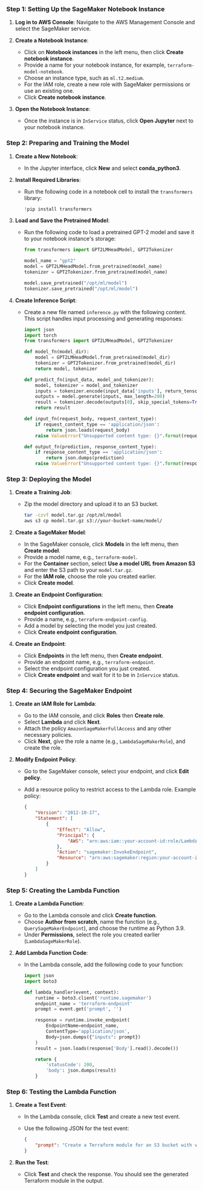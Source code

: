 ### Step 1: Setting Up the SageMaker Notebook Instance

1. **Log in to AWS Console**: Navigate to the AWS Management Console and select the SageMaker service.

2. **Create a Notebook Instance**:
   - Click on **Notebook instances** in the left menu, then click **Create notebook instance**.
   - Provide a name for your notebook instance, for example, `terraform-model-notebook`.
   - Choose an instance type, such as `ml.t2.medium`.
   - For the IAM role, create a new role with SageMaker permissions or use an existing one.
   - Click **Create notebook instance**.

3. **Open the Notebook Instance**:
   - Once the instance is in `InService` status, click **Open Jupyter** next to your notebook instance.

### Step 2: Preparing and Training the Model

1. **Create a New Notebook**:
   - In the Jupyter interface, click **New** and select **conda_python3**.

2. **Install Required Libraries**:
   - Run the following code in a notebook cell to install the `transformers` library:

     ```python
     !pip install transformers
     ```

3. **Load and Save the Pretrained Model**:
   - Run the following code to load a pretrained GPT-2 model and save it to your notebook instance's storage:

     ```python
     from transformers import GPT2LMHeadModel, GPT2Tokenizer

     model_name = "gpt2"
     model = GPT2LMHeadModel.from_pretrained(model_name)
     tokenizer = GPT2Tokenizer.from_pretrained(model_name)

     model.save_pretrained("/opt/ml/model")
     tokenizer.save_pretrained("/opt/ml/model")
     ```

4. **Create Inference Script**:
   - Create a new file named `inference.py` with the following content. This script handles input processing and generating responses:

     ```python
     import json
     import torch
     from transformers import GPT2LMHeadModel, GPT2Tokenizer

     def model_fn(model_dir):
         model = GPT2LMHeadModel.from_pretrained(model_dir)
         tokenizer = GPT2Tokenizer.from_pretrained(model_dir)
         return model, tokenizer

     def predict_fn(input_data, model_and_tokenizer):
         model, tokenizer = model_and_tokenizer
         inputs = tokenizer.encode(input_data['inputs'], return_tensors='pt')
         outputs = model.generate(inputs, max_length=200)
         result = tokenizer.decode(outputs[0], skip_special_tokens=True)
         return result

     def input_fn(request_body, request_content_type):
         if request_content_type == 'application/json':
             return json.loads(request_body)
         raise ValueError("Unsupported content type: {}".format(request_content_type))

     def output_fn(prediction, response_content_type):
         if response_content_type == 'application/json':
             return json.dumps(prediction)
         raise ValueError("Unsupported content type: {}".format(response_content_type))
     ```

### Step 3: Deploying the Model

1. **Create a Training Job**:
   - Zip the model directory and upload it to an S3 bucket.

     ```sh
     tar -czvf model.tar.gz /opt/ml/model
     aws s3 cp model.tar.gz s3://your-bucket-name/model/
     ```

2. **Create a SageMaker Model**:
   - In the SageMaker console, click **Models** in the left menu, then **Create model**.
   - Provide a model name, e.g., `terraform-model`.
   - For the **Container** section, select **Use a model URL from Amazon S3** and enter the S3 path to your `model.tar.gz`.
   - For the **IAM role**, choose the role you created earlier.
   - Click **Create model**.

3. **Create an Endpoint Configuration**:
   - Click **Endpoint configurations** in the left menu, then **Create endpoint configuration**.
   - Provide a name, e.g., `terraform-endpoint-config`.
   - Add a model by selecting the model you just created.
   - Click **Create endpoint configuration**.

4. **Create an Endpoint**:
   - Click **Endpoints** in the left menu, then **Create endpoint**.
   - Provide an endpoint name, e.g., `terraform-endpoint`.
   - Select the endpoint configuration you just created.
   - Click **Create endpoint** and wait for it to be in `InService` status.

### Step 4: Securing the SageMaker Endpoint

1. **Create an IAM Role for Lambda**:
   - Go to the IAM console, and click **Roles** then **Create role**.
   - Select **Lambda** and click **Next**.
   - Attach the policy `AmazonSageMakerFullAccess` and any other necessary policies.
   - Click **Next**, give the role a name (e.g., `LambdaSageMakerRole`), and create the role.

2. **Modify Endpoint Policy**:
   - Go to the SageMaker console, select your endpoint, and click **Edit policy**.
   - Add a resource policy to restrict access to the Lambda role. Example policy:

     ```json
     {
         "Version": "2012-10-17",
         "Statement": [
             {
                 "Effect": "Allow",
                 "Principal": {
                     "AWS": "arn:aws:iam::your-account-id:role/LambdaSageMakerRole"
                 },
                 "Action": "sagemaker:InvokeEndpoint",
                 "Resource": "arn:aws:sagemaker:region:your-account-id:endpoint/terraform-endpoint"
             }
         ]
     }
     ```

### Step 5: Creating the Lambda Function

1. **Create a Lambda Function**:
   - Go to the Lambda console and click **Create function**.
   - Choose **Author from scratch**, name the function (e.g., `QuerySageMakerEndpoint`), and choose the runtime as Python 3.9.
   - Under **Permissions**, select the role you created earlier (`LambdaSageMakerRole`).

2. **Add Lambda Function Code**:
   - In the Lambda console, add the following code to your function:

     ```python
     import json
     import boto3

     def lambda_handler(event, context):
         runtime = boto3.client('runtime.sagemaker')
         endpoint_name = 'terraform-endpoint'
         prompt = event.get('prompt', '')

         response = runtime.invoke_endpoint(
             EndpointName=endpoint_name,
             ContentType='application/json',
             Body=json.dumps({"inputs": prompt})
         )
         result = json.loads(response['Body'].read().decode())

         return {
             'statusCode': 200,
             'body': json.dumps(result)
         }
     ```

### Step 6: Testing the Lambda Function

1. **Create a Test Event**:
   - In the Lambda console, click **Test** and create a new test event.
   - Use the following JSON for the test event:

     ```json
     {
         "prompt": "Create a Terraform module for an S3 bucket with versioning enabled."
     }
     ```

2. **Run the Test**:
   - Click **Test** and check the response. You should see the generated Terraform module in the output.
